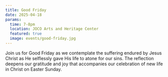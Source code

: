 ```yaml
---
title: Good Friday
date: 2025-04-18
params:
  time: 7-8pm
  location: JOCO Arts and Heritage Center
  featured: true
  image: events/good-friday.jpg
---
```


Join us for Good Friday as we contemplate the suffering endured by Jesus Christ as He selflessly gave His life to atone for our sins. The reflection deepens our gratitude and joy that accompanies our celebration of new life in Christ on Easter Sunday.
